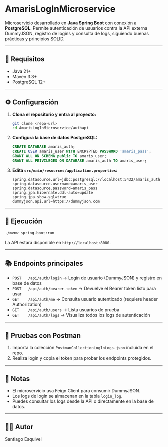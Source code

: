 # AmarisLogInMicroservice

Microservicio desarrollado en **Java Spring Boot** con conexión a **PostgreSQL**. Permite autenticación de usuarios contra la API externa DummyJSON, registro de logins y consulta de logs, siguiendo buenas prácticas y principios SOLID.

---

## 🚀 Requisitos

- Java 21+
- Maven 3.3+
- PostgreSQL 12+

---

## ⚙️ Configuración

1. **Clona el repositorio y entra al proyecto:**
   ```sh
   git clone <repo-url>
   cd AmarisLogInMicroservice/authapi
   ```
2. **Configura la base de datos PostgreSQL:**
   ```sql
   CREATE DATABASE amaris_auth;
   CREATE USER amaris_user WITH ENCRYPTED PASSWORD 'amaris_pass';
   GRANT ALL ON SCHEMA public TO amaris_user;
   GRANT ALL PRIVILEGES ON DATABASE amaris_auth TO amaris_user;
   ```
3. **Edita `src/main/resources/application.properties`:**
   ```properties
   spring.datasource.url=jdbc:postgresql://localhost:5432/amaris_auth
   spring.datasource.username=amaris_user
   spring.datasource.password=amaris_pass
   spring.jpa.hibernate.ddl-auto=update
   spring.jpa.show-sql=true
   dummyjson.api.url=https://dummyjson.com
   ```

---

## 🏁 Ejecución

```sh
./mvnw spring-boot:run
```
La API estará disponible en `http://localhost:8080`.

---

## 📚 Endpoints principales

- `POST   /api/auth/login`         → Login de usuario (DummyJSON) y registro en base de datos
- `POST   /api/auth/bearer-token` → Devuelve el Bearer token listo para usar
- `GET    /api/auth/me`           → Consulta usuario autenticado (requiere header Authorization)
- `GET    /api/auth/users`        → Lista usuarios de prueba
- `GET    /api/auth/logs`         → Visualiza todos los logs de autenticación

---

## 🧪 Pruebas con Postman

1. Importa la colección `PostmanCollectionLogInLogs.json` incluida en el repo.
2. Realiza login y copia el token para probar los endpoints protegidos.

---

## 📝 Notas

- El microservicio usa Feign Client para consumir DummyJSON.
- Los logs de login se almacenan en la tabla `login_log`.
- Puedes consultar los logs desde la API o directamente en la base de datos.

---

## 👨‍💻 Autor

Santiago Esquivel